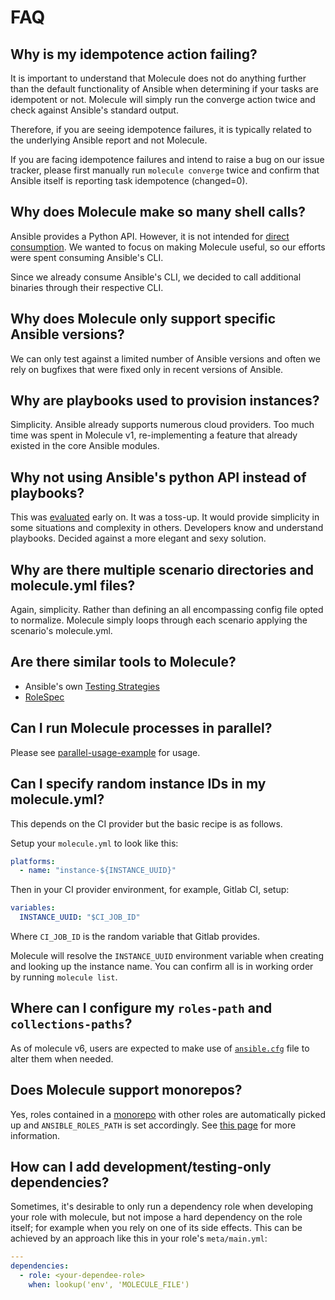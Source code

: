 # FAQ

## Why is my idempotence action failing?

It is important to understand that Molecule does not do anything further
than the default functionality of Ansible when determining if your tasks
are idempotent or not. Molecule will simply run the converge action
twice and check against Ansible's standard output.

Therefore, if you are seeing idempotence failures, it is typically
related to the underlying Ansible report and not Molecule.

If you are facing idempotence failures and intend to raise a bug on our
issue tracker, please first manually run `molecule converge` twice and
confirm that Ansible itself is reporting task idempotence (changed=0).

## Why does Molecule make so many shell calls?

Ansible provides a Python API. However, it is not intended for [direct
consumption](https://docs.ansible.com/ansible/latest/dev_guide/developing_api.html).
We wanted to focus on making Molecule useful, so our efforts were spent
consuming Ansible's CLI.

Since we already consume Ansible's CLI, we decided to call additional
binaries through their respective CLI.

## Why does Molecule only support specific Ansible versions?

We can only test against a limited number of Ansible versions and often we
rely on bugfixes that were fixed only in recent versions of Ansible.

## Why are playbooks used to provision instances?

Simplicity. Ansible already supports numerous cloud providers. Too much
time was spent in Molecule v1, re-implementing a feature that already
existed in the core Ansible modules.

## Why not using Ansible's python API instead of playbooks?

This was
[evaluated](https://github.com/kireledan/molecule/tree/playbook_proto)
early on. It was a toss-up. It would provide simplicity in some
situations and complexity in others. Developers know and understand
playbooks. Decided against a more elegant and sexy solution.

## Why are there multiple scenario directories and molecule.yml files?

Again, simplicity. Rather than defining an all encompassing config file
opted to normalize. Molecule simply loops through each scenario applying
the scenario's molecule.yml.

## Are there similar tools to Molecule?

- Ansible's own [Testing
  Strategies](https://docs.ansible.com/ansible/latest/reference_appendices/test_strategies.html)
- [RoleSpec](https://github.com/nickjj/rolespec)

## Can I run Molecule processes in parallel?

Please see [parallel-usage-example](guides/docker-rootless.md) for
usage.

## Can I specify random instance IDs in my molecule.yml?

This depends on the CI provider but the basic recipe is as follows.

Setup your `molecule.yml` to look like this:

```yaml
platforms:
  - name: "instance-${INSTANCE_UUID}"
```

Then in your CI provider environment, for example, Gitlab CI, setup:

```yaml
variables:
  INSTANCE_UUID: "$CI_JOB_ID"
```

Where `CI_JOB_ID` is the random variable that Gitlab provides.

Molecule will resolve the `INSTANCE_UUID` environment variable when
creating and looking up the instance name. You can confirm all is in
working order by running `molecule list`.

## Where can I configure my `roles-path` and `collections-paths`?

As of molecule v6, users are expected to make use of [`ansible.cfg`](https://docs.ansible.com/ansible/latest/reference_appendices/config.html) file to
alter them when needed.

## Does Molecule support monorepos?

Yes, roles contained in a
[monorepo](https://en.wikipedia.org/wiki/Monorepo) with other roles are
automatically picked up and `ANSIBLE_ROLES_PATH` is set accordingly. See
[this
page](guides/monolith.md)
for more information.

## How can I add development/testing-only dependencies?

Sometimes, it's desirable to only run a dependency role when developing
your role with molecule, but not impose a hard dependency on the role
itself; for example when you rely on one of its side effects. This can
be achieved by an approach like this in your role's `meta/main.yml`:

```yaml
---
dependencies:
  - role: <your-dependee-role>
    when: lookup('env', 'MOLECULE_FILE')
```
